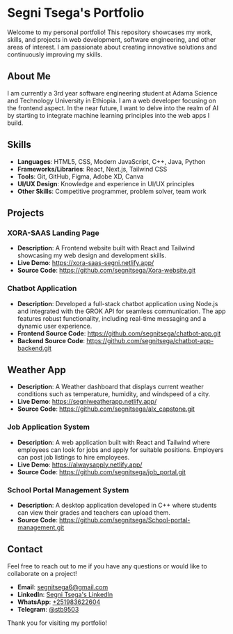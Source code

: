 # Segni Tsega's Portfolio

Welcome to my personal portfolio! This repository showcases my work, skills, and projects in web development, software engineering, and other areas of interest. I am passionate about creating innovative solutions and continuously improving my skills.


## About Me

I am currently a 3rd year software engineering student at Adama Science and Technology University in Ethiopia. I am a web developer focusing on the frontend aspect. In the near future, I want to delve into the realm of AI by starting to integrate machine learning principles into the web apps I build.

## Skills

- **Languages**: HTML5, CSS, Modern JavaScript, C++, Java, Python
- **Frameworks/Libraries**: React, Next.js, Tailwind CSS
- **Tools**: Git, GitHub, Figma, Adobe XD, Canva
- **UI/UX Design**: Knowledge and experience in UI/UX principles
- **Other Skills**: Competitive programmer, problem solver, team work

## Projects

### XORA-SAAS Landing Page
- **Description**: A Frontend website built with React and Tailwind showcasing my web design and development skills.
- **Live Demo**: https://xora-saas-segni.netlify.app/
- **Source Code**: https://github.com/segnitsega/Xora-website.git

### Chatbot Application
- **Description**: Developed a full-stack chatbot application using Node.js and integrated with the GROK API for seamless communication. The app features robust functionality, including real-time messaging and a dynamic user experience.
- **Frontend Source Code**: https://github.com/segnitsega/chatbot-app.git
- **Backend Source Code**:  https://github.com/segnitsega/chatbot-app-backend.git

## Weather App
- **Description**: A Weather dashboard that displays current weather conditions such as temperature, humidity, and windspeed of a city.
- **Live Demo**: https://segniweatherapp.netlify.app/
- **Source Code**: https://github.com/segnitsega/alx_capstone.git

  
### Job Application System
- **Description**: A web application built with React and Tailwind where employees can look for jobs and apply for suitable positions. Employers can post job listings to hire employees.
- **Live Demo**: https://alwaysapply.netlify.app/
- **Source Code**: https://github.com/segnitsega/job_portal.git

### School Portal Management System
- **Description**: A desktop application developed in C++ where students can view their grades and teachers can upload them.
- **Source Code**: https://github.com/segnitsega/School-portal-management.git

## Contact

Feel free to reach out to me if you have any questions or would like to collaborate on a project!

- **Email**: [segnitsega6@gmail.com](mailto:segnitsega6@gmail.com)
- **LinkedIn**: [Segni Tsega's LinkedIn](https://www.linkedin.com/in/segni-tsega/)
- **WhatsApp**: [+251983622604](https://wa.me/251983622604)
- **Telegram**: [@stb9503](https://t.me/stb9503)


Thank you for visiting my portfolio!
